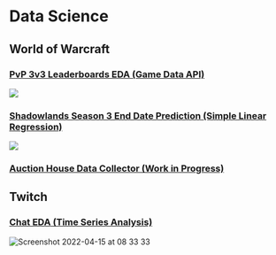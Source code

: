 # Data Science
## World of Warcraft
### [PvP 3v3 Leaderboards EDA (Game Data API)](https://github.com/trollmannen/Data-Science/blob/main/WoW-PvP-3v3-Leaderboards-EDA.ipynb)
![](https://user-images.githubusercontent.com/97115586/161455983-45ee1bbe-587b-402d-bf62-192eab17a1f5.png)
### [Shadowlands Season 3 End Date Prediction (Simple Linear Regression)](https://github.com/trollmannen/Data-Science/blob/main/WoW-PvP-Season-32-End-Date-Prediction.ipynb)
![](https://user-images.githubusercontent.com/97115586/161456179-be5649f2-c23d-4ada-a9bb-976093cbcb6e.png)
### [Auction House Data Collector (Work in Progress)](https://github.com/trollmannen/Data-Science/blob/main/WoW-Auction-House-Data-Collector.ipynb)
## Twitch
### [Chat EDA (Time Series Analysis)](https://github.com/trollmannen/Data-Science/blob/main/Twitch-Chat-EDA.ipynb)
![Screenshot 2022-04-15 at 08 33 33](https://user-images.githubusercontent.com/97115586/163531371-70d75fc0-b911-4403-b5c7-3ae98fe1d758.png)
